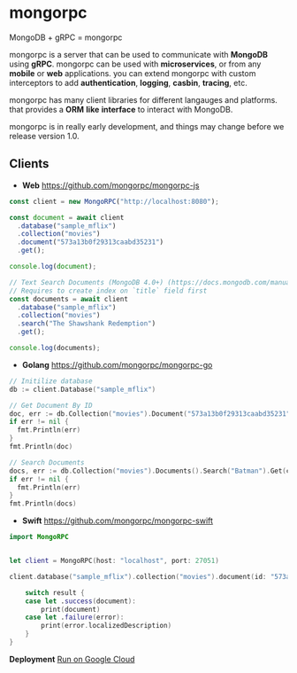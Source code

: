 # mongorpc

MongoDB + gRPC = mongorpc

mongorpc is a server that can be used to communicate with **MongoDB** using **gRPC**. mongorpc can be used with **microservices**, or from any **mobile** or **web** applications. you can extend mongorpc with custom interceptors to add **authentication**, **logging**, **casbin**, **tracing**, etc.

mongorpc has many client libraries for different langauges and platforms. that provides a **ORM** **like** **interface** to interact with MongoDB.

mongorpc is in really early development, and things may change before we release version 1.0.

Clients
------



- **Web** https://github.com/mongorpc/mongorpc-js

```ts
const client = new MongoRPC("http://localhost:8080");

const document = await client
  .database("sample_mflix")
  .collection("movies")
  .document("573a13b0f29313caabd35231")
  .get();

console.log(document);

// Text Search Documents (MongoDB 4.0+) (https://docs.mongodb.com/manual/text-search/)
// Requires to create index on `title` field first
const documents = await client
  .database("sample_mflix")
  .collection("movies")
  .search("The Shawshank Redemption")
  .get();

console.log(documents);
```


- **Golang** https://github.com/mongorpc/mongorpc-go
```go
// Initilize database
db := client.Database("sample_mflix")

// Get Document By ID
doc, err := db.Collection("movies").Document("573a13b0f29313caabd35231").Get(context.TODO())
if err != nil {
  fmt.Println(err)
}
fmt.Println(doc)

// Search Documents
docs, err := db.Collection("movies").Documents().Search("Batman").Get(context.TODO())
if err != nil {
  fmt.Println(err)
}
fmt.Println(docs)

```


- **Swift** https://github.com/mongorpc/mongorpc-swift

```swift
import MongoRPC


let client = MongoRPC(host: "localhost", port: 27051)

client.database("sample_mflix").collection("movies").document(id: "573a13b0f29313caabd35231").get { result in

    switch result {
    case let .success(document):
        print(document)
    case let .failure(error):
        print(error.localizedDescription)
    }
}

```

**Deployment**
[Run on Google Cloud](https://deploy.cloud.run)
